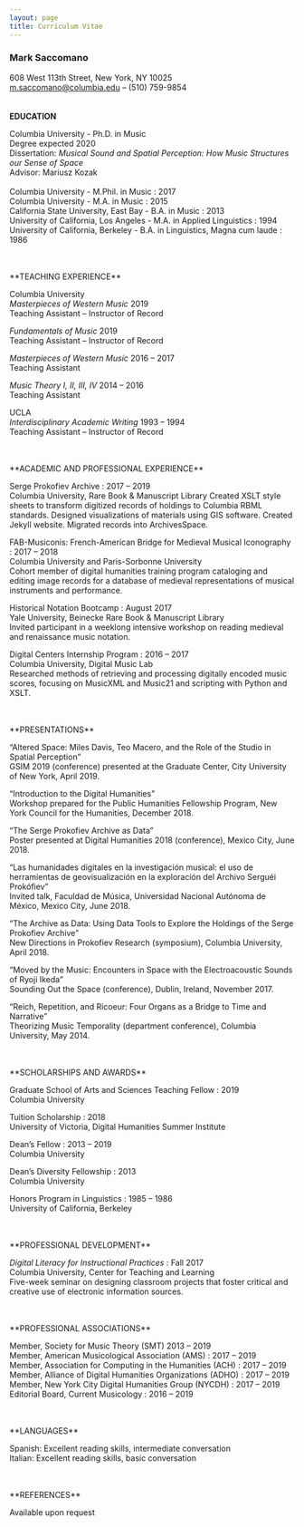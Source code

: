 ```yaml
---
layout: page
title: Curriculum Vitae
---
```

### Mark Saccomano ###
608 West 113th Street, New York, NY 10025<br/>
m.saccomano@columbia.edu – (510) 759-9854<br/>
<br/>
<br/>
**EDUCATION**

Columbia University - Ph.D. in Music<br/>
Degree expected 2020<br/>
Dissertation: _Musical Sound and Spatial Perception: How Music Structures our Sense of Space_<br/>
Advisor: Mariusz Kozak
<br/><br/>
Columbia University - M.Phil. in Music : 2017<br/>
Columbia University - M.A. in Music : 2015<br/>
California State University, East Bay - B.A. in Music : 2013<br/>
University of California, Los Angeles - M.A. in Applied Linguistics : 1994<br/>
University of California, Berkeley - B.A. in Linguistics, Magna cum laude : 1986

<br/>
<br/>
**TEACHING EXPERIENCE**

Columbia University<br/>
_Masterpieces of Western Music_		2019<br/>
Teaching Assistant – Instructor of Record

_Fundamentals of Music_		2019<br/>
Teaching Assistant – Instructor of Record

_Masterpieces of Western Music_		2016 – 2017<br/>
Teaching Assistant

_Music Theory I, II, III, IV_ 	 	2014 – 2016<br/>
Teaching Assistant

UCLA<br/>
_Interdisciplinary Academic Writing_	1993 – 1994<br/>
Teaching Assistant – Instructor of Record

<br/>
<br/>
**ACADEMIC AND PROFESSIONAL EXPERIENCE**

Serge Prokofiev Archive : 2017 – 2019<br/>
Columbia University, Rare Book & Manuscript Library
Created XSLT style sheets to transform digitized records of holdings to Columbia RBML standards. Designed visualizations of materials using GIS software. Created Jekyll website. Migrated records into ArchivesSpace.

FAB-Musiconis: French-American Bridge for Medieval Musical Iconography : 2017 – 2018<br/>
Columbia University and Paris-Sorbonne University<br/>
Cohort member of digital humanities training program cataloging and editing image records for a database of medieval representations of musical instruments and performance.

Historical Notation Bootcamp : August 2017<br/>
Yale University, Beinecke Rare Book & Manuscript Library<br/>
Invited participant in a weeklong intensive workshop on reading medieval and renaissance music notation.

Digital Centers Internship Program : 2016 – 2017<br/>
Columbia University, Digital Music Lab<br/>
Researched methods of retrieving and processing digitally encoded music scores, focusing on MusicXML and Music21 and scripting with Python and XSLT.

  <br/>
  <br/>
**PRESENTATIONS**

“Altered Space: Miles Davis, Teo Macero, and the Role of the Studio in Spatial Perception”<br/>
GSIM 2019 (conference) presented at the Graduate Center, City University of New York, April 2019.

“Introduction to the Digital Humanities”<br/>
 Workshop prepared for the Public Humanities Fellowship Program, New York Council for the Humanities, December 2018.

“The Serge Prokofiev Archive as Data”<br/>
Poster presented at Digital Humanities 2018 (conference), Mexico City, June 2018.

 “Las humanidades digitales en la investigación musical: el uso de herramientas de geovisualización en la exploración del Archivo Serguéi Prokófiev”<br/>
 Invited talk, Faculdad de Música, Universidad Nacional Autónoma de México, Mexico City, June 2018.

“The Archive as Data: Using Data Tools to Explore the Holdings of the Serge Prokofiev Archive”<br/>
 New Directions in Prokofiev Research (symposium), Columbia University, April 2018.

“Moved by the Music: Encounters in Space with the Electroacoustic Sounds of Ryoji Ikeda”<br/>
 Sounding Out the Space (conference), Dublin, Ireland, November 2017.

“Reich, Repetition, and Ricoeur: Four Organs as a Bridge to Time and Narrative”<br/> Theorizing Music Temporality (department conference), Columbia University, May 2014.


<br/>
<br/>
**SCHOLARSHIPS AND AWARDS**

Graduate School of Arts and Sciences Teaching Fellow : 2019<br/>
Columbia University

Tuition Scholarship : 2018<br/>
University of Victoria, Digital Humanities Summer Institute

Dean’s Fellow : 2013 – 2019<br/>
Columbia University

Dean’s Diversity Fellowship : 2013<br/>
Columbia University

Honors Program in Linguistics : 1985 – 1986<br/>
University of California, Berkeley

<br/>
<br/>
**PROFESSIONAL DEVELOPMENT**

_Digital Literacy for Instructional Practices_ : Fall 2017<br/>
Columbia University, Center for Teaching and Learning<br/>
Five-week seminar on designing classroom projects that foster critical and creative use of electronic information sources.

<br/>
<br/>
**PROFESSIONAL ASSOCIATIONS**

Member, Society for Music Theory (SMT)	2013 – 2019<br/>
Member, American Musicological Association (AMS) : 2017 – 2019<br/>
Member, Association for Computing in the Humanities (ACH) : 2017 – 2019<br/>
Member, Alliance of Digital Humanities Organizations (ADHO) : 2017 – 2019<br/>
Member, New York City Digital Humanities Group (NYCDH) : 2017 – 2019<br/>
Editorial Board, Current Musicology : 2016 – 2019

<br/>
<br/>
**LANGUAGES**

Spanish:	Excellent reading skills, intermediate conversation<br/>
Italian:	Excellent reading skills, basic conversation

<br/>
<br/>
**REFERENCES**

Available upon request
